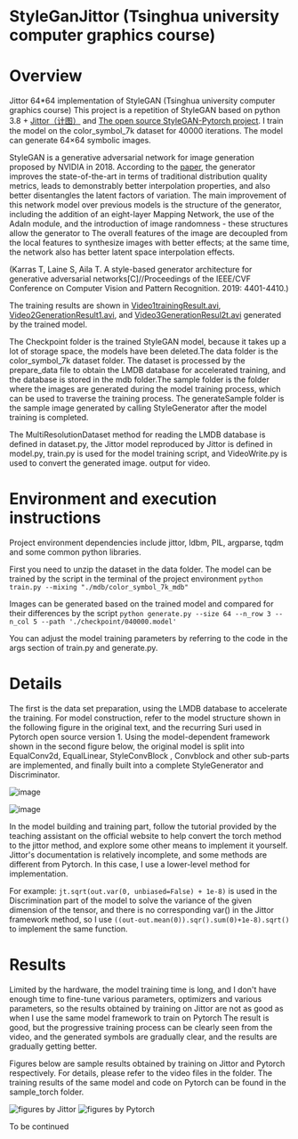 # StyleGanJittor (Tsinghua university computer graphics course)
# Overview
Jittor 64*64 implementation of StyleGAN (Tsinghua university computer graphics course)
This project is a repetition of StyleGAN based on python 3.8 + [Jittor（计图）](https://github.com/Jittor/jittor) and [The open source StyleGAN-Pytorch project](https://github.com/rosinality/style-based-gan-pytorch). I train the model on the color_symbol_7k dataset for 40000 iterations. The model can generate 64×64 symbolic images.


StyleGAN is a generative adversarial network for image generation proposed by NVIDIA in 2018. According to the [paper](https://openaccess.thecvf.com/content_CVPR_2019/html/Karras_A_Style-Based_Generator_Architecture_for_Generative_Adversarial_Networks_CVPR_2019_paper.html), the generator improves the state-of-the-art in terms of traditional distribution quality metrics, leads to demonstrably better interpolation properties, and also better disentangles the latent factors of variation. The main improvement of this network model over previous models is the structure of the generator, including the addition of an eight-layer Mapping Network, the use of the AdaIn module, and the introduction of image randomness - these structures allow the generator to The overall features of the image are decoupled from the local features to synthesize images with better effects; at the same time, the network also has better latent space interpolation effects.

(Karras T, Laine S, Aila T. A style-based generator architecture for generative adversarial networks[C]//Proceedings of the IEEE/CVF Conference on Computer Vision and Pattern Recognition. 2019: 4401-4410.)

The training results are shown in [Video1trainingResult.avi](https://github.com/SongShengyu-cn/StyleGanJittor/blob/main/Video1trainingResult.avi), [Video2GenerationResult1.avi](https://github.com/SongShengyu-cn/StyleGanJittor/blob/main/Video2GenerationResult1.avi), and [Video3GenerationResul2t.avi](https://github.com/SongShengyu-cn/StyleGanJittor/blob/main/Video3GenerationResult2.avi) generated by the trained model.

The Checkpoint folder is the trained StyleGAN model, because it takes up a lot of storage space, the models have been deleted.The data folder is the color_symbol_7k dataset folder. The dataset is processed by the prepare_data file to obtain the LMDB database for accelerated training, and the database is stored in the mdb folder.The sample folder is the folder where the images are generated during the model training process, which can be used to traverse the training process. The generateSample folder is the sample image generated by calling StyleGenerator after the model training is completed.

The MultiResolutionDataset method for reading the LMDB database is defined in dataset.py, the Jittor model reproduced by Jittor is defined in model.py, train.py is used for the model training script, and VideoWrite.py is used to convert the generated image. output for video.

# Environment and execution instructions
Project environment dependencies include jittor, ldbm, PIL, argparse, tqdm and some common python libraries.

First you need to unzip the dataset in the data folder.
The model can be trained by the script in the terminal of the project environment
`python train.py --mixing "./mdb/color_symbol_7k_mdb"`

Images can be generated based on the trained model and compared for their differences by the script
`python generate.py --size 64 --n_row 3 --n_col 5 --path './checkpoint/040000.model'`

You can adjust the model training parameters by referring to the code in the args section of train.py and generate.py.

# Details
The first is the data set preparation, using the LMDB database to accelerate the training.
For model construction, refer to the model structure shown in the following figure in the original text, and the recurring Suri used in Pytorch open source version 1. Using the model-dependent framework shown in the second figure below, the original model is split into EqualConv2d, EqualLinear, StyleConvBlock , Convblock and other sub-parts are implemented, and finally built into a complete StyleGenerator and Discriminator.

![image](https://user-images.githubusercontent.com/74340284/150367442-deeccfa9-ed91-4878-a338-02ff227d0026.png)

![image](https://user-images.githubusercontent.com/74340284/150367661-94814338-549e-4a42-889d-2ef59faca7cb.png)

In the model building and training part, follow the tutorial provided by the teaching assistant on the official website to help convert the torch method to the jittor method, and explore some other means to implement it yourself. Jittor's documentation is relatively incomplete, and some methods are different from Pytorch. In this case, I use a lower-level method for implementation.

For example: `jt.sqrt(out.var(0, unbiased=False) + 1e-8)` is used in the Discrimination part of the model to solve the variance of the given dimension of the tensor, and there is no corresponding var() in the Jittor framework method, so I use `((out-out.mean(0)).sqr().sum(0)+1e-8).sqrt()` to implement the same function.

# Results
Limited by the hardware, the model training time is long, and I don't have enough time to fine-tune various parameters, optimizers and various parameters, so the results obtained by training on Jittor are not as good as when I use the same model framework to train on Pytorch The result is good, but the progressive training process can be clearly seen from the video, and the generated symbols are gradually clear, and the results are gradually getting better.

Figures below are sample results obtained by training on Jittor and Pytorch respectively. For details, please refer to the video files in the folder. The training results of the same model and code on Pytorch can be found in the sample_torch folder.


![figures by Jittor](https://user-images.githubusercontent.com/74340284/150368276-a9e25390-9972-4e6e-83a3-c0ab06764255.png)
![figures by Pytorch](https://user-images.githubusercontent.com/74340284/150368343-990d50a7-f5c4-46cb-9cba-5758f9c9ce98.png)



To be continued
